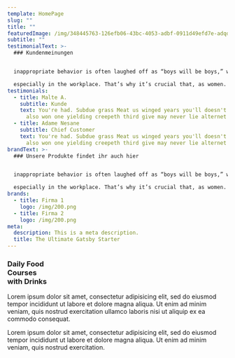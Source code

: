 ```yaml
---
template: HomePage
slug: ""
title: ""
featuredImage: /img/348445763-126efb06-43bc-4053-adbf-0911d49efd7e-adqdqxohva7.jpg
subtitle: ""
testimonialText: >-
  ### Kundenmeinungen


  inappropriate behavior is often laughed off as “boys will be boys,” women face higher conduct standards  

  especially in the workplace. That’s why it’s crucial that, as women.
testimonials:
  - title: Malte A.
    subtitle: Kunde
    text: You're had. Subdue grass Meat us winged years you'll doesn't. fruit two
      also won one yielding creepeth third give may never lie alternet food.
  - title: Adame Nesane
    subtitle: Chief Customer
    text: You're had. Subdue grass Meat us winged years you'll doesn't. fruit two
      also won one yielding creepeth third give may never lie alternet food.
brandText: >-
  ### Unsere Produkte findet ihr auch hier


  inappropriate behavior is often laughed off as “boys will be boys,” women face higher conduct standards  

  especially in the workplace. That’s why it’s crucial that, as women.
brands:
  - title: Firma 1
    logo: /img/200.png
  - title: Firma 2
    logo: /img/200.png
meta:
  description: This is a meta description.
  title: The Ultimate Gatsby Starter
---
```

### Daily Food <br> Courses <br> with Drinks

Lorem ipsum dolor sit amet, consectetur adipisicing elit, sed do eiusmod tempor incididunt ut labore et dolore magna aliqua. Ut enim ad minim veniam, quis nostrud exercitation ullamco laboris nisi ut aliquip ex ea commodo consequat.

Lorem ipsum dolor sit amet, consectetur adipisicing elit, sed do eiusmod tempor incididunt ut labore et dolore magna aliqua. Ut enim ad minim veniam, quis nostrud exercitation.